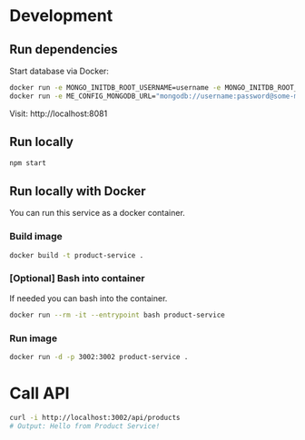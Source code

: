# Development
## Run dependencies
Start database via Docker:
```sh
docker run -e MONGO_INITDB_ROOT_USERNAME=username -e MONGO_INITDB_ROOT_PASSWORD=password -d --name some-mongo -p 27017:27017 --network docker_default mongo:6.0.2
docker run -e ME_CONFIG_MONGODB_URL="mongodb://username:password@some-mongo:27017" -it --rm -p 8081:8081 --network docker_default mongo-express
```
Visit: http://localhost:8081

## Run locally
```sh
npm start
```

## Run locally with Docker
You can run this service as a docker container.

### Build image
```sh
docker build -t product-service .
```

### [Optional] Bash into container
If needed you can bash into the container.
```sh
docker run --rm -it --entrypoint bash product-service
```

### Run image
```sh
docker run -d -p 3002:3002 product-service .
```

# Call API
```sh
curl -i http://localhost:3002/api/products
# Output: Hello from Product Service!
```

